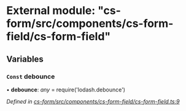# External module: "cs-form/src/components/cs-form-field/cs-form-field"

## Variables

### `Const` debounce

• **debounce**: *any* =  require('lodash.debounce')

*Defined in [cs-form/src/components/cs-form-field/cs-form-field.ts:9](https://github.com/RichardHovenkamp/csnext/blob/40018c3a/packages/cs-form/src/components/cs-form-field/cs-form-field.ts#L9)*

